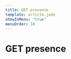 ```yaml
---
title: GET presence
template: article.jade
showInMenu: "true"
menuOrder: 10
---
```


# GET presence

